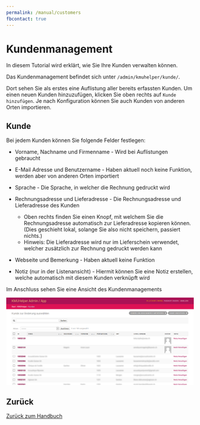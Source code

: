 ```yaml
---
permalink: /manual/customers
fbcontact: true
---
```


# Kundenmanagement

In diesem Tutorial wird erklärt, wie Sie Ihre Kunden verwalten können.

Das Kundenmanagement befindet sich unter `/admin/kmuhelper/kunde/`.

Dort sehen Sie als erstes eine Auflistung aller bereits erfassten Kunden.
Um einen neuen Kunden hinzuzufügen, klicken Sie oben rechts auf `Kunde hinzufügen`. Je nach Konfiguration können Sie auch Kunden von anderen Orten importieren.

## Kunde

Bei jedem Kunden können Sie folgende Felder festlegen:

-   Vorname, Nachname und Firmenname - Wird bei Auflistungen gebraucht
-   E-Mail Adresse und Benutzername - Haben aktuell noch keine Funktion, werden aber von anderen Orten importiert
-   Sprache - Die Sprache, in welcher die Rechnung gedruckt wird
-   Rechnungsadresse und Lieferadresse - Die Rechnungsadresse und Lieferadresse des Kunden
    -   Oben rechts finden Sie einen Knopf, mit welchem Sie die Rechnungsadresse automatisch zur Lieferadresse kopieren können. (Dies geschieht lokal, solange Sie also nicht speichern, passiert nichts.)
    -   Hinweis: Die Lieferadresse wird nur im Lieferschein verwendet, welcher zusätzlich zur Rechnung gedruckt werden kann
-   Webseite und Bemerkung - Haben aktuell keine Funktion

-   Notiz (nur in der Listenansicht) - Hiermit können Sie eine Notiz erstellen, welche automatisch mit diesem Kunden verknüpft wird

Im Anschluss sehen Sie eine Ansicht des Kundenmanagements

![KMUHelper Admin - Kunde](../assets/images/screenshots/admin_kunde.png)

## Zurück

[Zurück zum Handbuch](./)
